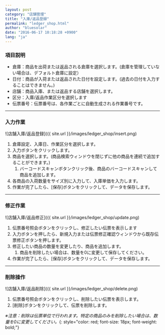 ```yaml
---
layout: post
category: "店舗管理"
title: "入庫/返品登録"
permalink: "ledger_shop.html"
author: "bluesolar"
date: "2016-06-17 10:18:28 +0900"
lang: "ja"
---
```

### <i class="fa fa-tag" markdown="1"></i> 項目説明
* 倉庫：商品を出荷または返品される倉庫を選択します。(倉庫を管理していない場合は、デフォルト倉庫に設定）
* 日付：商品が入荷または返品された日付を設定します。(過去の日付を入力することはできません。)
* 店舗：商品入庫、または返品する店舗を選択します。
* 区分：入庫/返品作業区分を選択します
* 伝票番号：伝票番号は、各作業ごとに自動生成される作業番号です。

------------------------

### <i class="fa fa-pencil" markdown="1"></i> 入力作業
![店舗入庫/返品登録]({{ site.url }}/images/ledger_shop/insert.png)

1. 倉庫設定、入庫日、作業区分を選択します。
2. 入力ボタンをクリックします。
3. 商品を選択します。(商品検索ウィンドウを閉じずに他の商品を連続で追加することができます。)
    1. バーコードスキャンボタンクリック後、商品のバーコードスキャンして商品を追加します。
4. 各商品の入荷数量をサイズ別に入力して、入庫単価を入力します。
5. 作業が完了したら、[保存]ボタンをクリックして、データを保存します。

------------------------

### <i class="fa fa-pencil-square-o" markdown="1"></i> 修正作業
![店舗入庫/返品修正]({{ site.url }}/images/ledger_shop/update.png)

1. 伝票番号照会ボタンをクリックし、修正したい伝票を表示します
2. 入力ボタンを押したら、新規入力または伝票修正確認ウィンドウから既存伝票修正ボタンを押します。
3. 修正したい商品の数量を変更したり、商品を追加します。
    1. 商品を削除したい場合は、数量を0に変更して保存してください。
4. 作業が完了したら、[保存]ボタンをクリックして、データを保存します。

------------------------

### <i class="fa fa-trash" markdown="1"></i> 削除操作
![店舗入庫/返品削除]({{ site.url }}/images/ledger_shop/delete.png)

1. 伝票番号照会ボタンをクリックし、削除したい伝票を表示します。
2. [削除]ボタンをクリックして、伝票を削除します。

*※注意：削除は伝票単位で行われます。特定の商品のみを削除したい場合は、数量を0に変更してください。*{: style="color: red; font-size: 18px; font-weight: bold;"}
